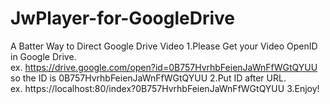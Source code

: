 # JwPlayer-for-GoogleDrive
A Batter Way to Direct Google Drive Video
1.Please Get your Video OpenID in Google Drive.<br>
  ex. https://drive.google.com/open?id=0B757HvrhbFeienJaWnFfWGtQYUU
      so the ID is 0B757HvrhbFeienJaWnFfWGtQYUU
2.Put ID after URL.<br>
  ex. https://localhost:80/index?0B757HvrhbFeienJaWnFfWGtQYUU
3.Enjoy!<br>
